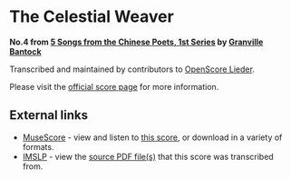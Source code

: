 # The Celestial Weaver

__No.4 from [5 Songs from the Chinese Poets, 1st Series](..) by [Granville Bantock](../..)__

Transcribed and maintained by contributors to [OpenScore Lieder].

Please visit the [official score page] for more information.

[official score page]: https://musescore.com/openscore-lieder-corpus/scores/12345
[OpenScore Lieder]: https://musescore.com/openscore-lieder-corpus

## External links

- [MuseScore] - view and listen to [this score][MuseScore], or download in a variety of formats.
- [IMSLP] - view the [source PDF file(s)][IMSLP] that this score was transcribed from.

[MuseScore]: https://musescore.com/score/12345
[IMSLP]: https://imslp.org/wiki/Special:ReverseLookup/236270